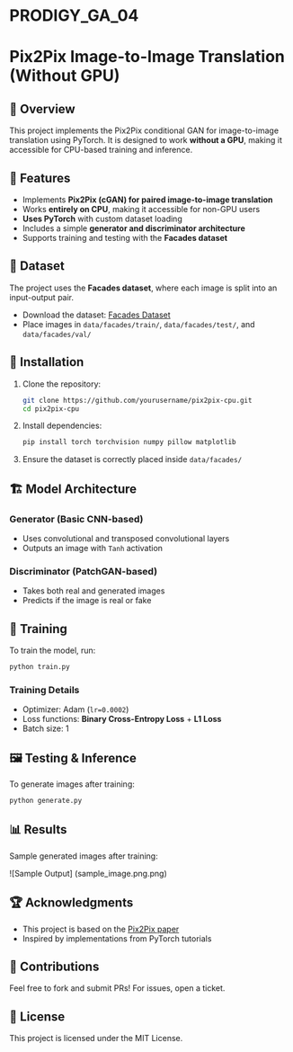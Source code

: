 # PRODIGY_GA_04
# Pix2Pix Image-to-Image Translation (Without GPU)

## 📌 Overview
This project implements the Pix2Pix conditional GAN for image-to-image translation using PyTorch. It is designed to work **without a GPU**, making it accessible for CPU-based training and inference.

## 🚀 Features
- Implements **Pix2Pix (cGAN) for paired image-to-image translation**
- Works **entirely on CPU**, making it accessible for non-GPU users
- **Uses PyTorch** with custom dataset loading
- Includes a simple **generator and discriminator architecture**
- Supports training and testing with the **Facades dataset**

## 📂 Dataset
The project uses the **Facades dataset**, where each image is split into an input-output pair.
- Download the dataset: [Facades Dataset](https://github.com/phillipi/pix2pix)
- Place images in `data/facades/train/`, `data/facades/test/`, and `data/facades/val/`

## 🔧 Installation
1. Clone the repository:
   ```bash
   git clone https://github.com/yourusername/pix2pix-cpu.git
   cd pix2pix-cpu
   ```
2. Install dependencies:
   ```bash
   pip install torch torchvision numpy pillow matplotlib
   ```
3. Ensure the dataset is correctly placed inside `data/facades/`

## 🏗 Model Architecture
### **Generator (Basic CNN-based)**
- Uses convolutional and transposed convolutional layers
- Outputs an image with `Tanh` activation

### **Discriminator (PatchGAN-based)**
- Takes both real and generated images
- Predicts if the image is real or fake

## 🎯 Training
To train the model, run:
```bash
python train.py
```
### **Training Details**
- Optimizer: Adam (`lr=0.0002`)
- Loss functions: **Binary Cross-Entropy Loss** + **L1 Loss**
- Batch size: 1

## 🖼 Testing & Inference
To generate images after training:
```bash
python generate.py
```

## 📊 Results
Sample generated images after training:

![Sample Output] (sample_image.png.png)

## 🏆 Acknowledgments
- This project is based on the [Pix2Pix paper](https://arxiv.org/abs/1611.07004)
- Inspired by implementations from PyTorch tutorials

## 🤝 Contributions
Feel free to fork and submit PRs! For issues, open a ticket.

## 📜 License
This project is licensed under the MIT License.


